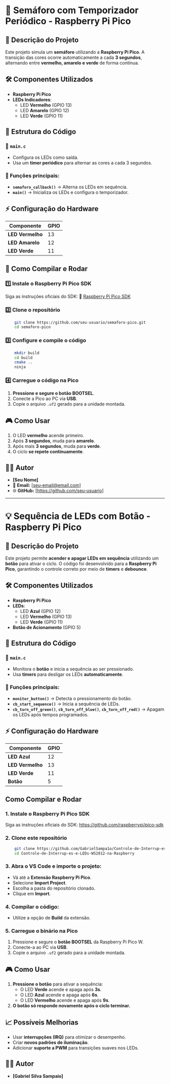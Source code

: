 # 🚦 Semáforo com Temporizador Periódico - Raspberry Pi Pico

## 📌 Descrição do Projeto
Este projeto simula um **semáforo** utilizando a **Raspberry Pi Pico**. A transição das cores ocorre automaticamente a cada **3 segundos**, alternando entre **vermelho, amarelo e verde** de forma contínua.

## 🛠️ Componentes Utilizados
- **Raspberry Pi Pico**
- **LEDs Indicadores**:
  - LED **Vermelho** (GPIO 13)
  - LED **Amarelo** (GPIO 12)
  - LED **Verde** (GPIO 11)

## 📜 Estrutura do Código

### 🔹 `main.c`
- Configura os LEDs como saída.
- Usa um **timer periódico** para alternar as cores a cada 3 segundos.

### 🔹 Funções principais:
- **`semaforo_callback()`** → Alterna os LEDs em sequência.
- **`main()`** → Inicializa os LEDs e configura o temporizador.

## ⚡ Configuração do Hardware

| Componente | GPIO |
|------------|------|
| **LED Vermelho** | 13 |
| **LED Amarelo** | 12 |
| **LED Verde** | 11 |

## 🔌 Como Compilar e Rodar

### **1️⃣ Instale o Raspberry Pi Pico SDK**
Siga as instruções oficiais do SDK:
🔗 [Raspberry Pi Pico SDK](https://github.com/raspberrypi/pico-sdk)

### **2️⃣ Clone o repositório**
```sh
    git clone https://github.com/seu-usuario/semaforo-pico.git
    cd semaforo-pico
```

### **3️⃣ Configure e compile o código**
```sh
    mkdir build
    cd build
    cmake ..
    ninja
```

### **4️⃣ Carregue o código na Pico**
1. **Pressione e segure o botão BOOTSEL**.
2. Conecte a Pico ao PC via **USB**.
3. Copie o arquivo `.uf2` gerado para a unidade montada.

## 🎮 Como Usar
1. O LED **vermelho** acende primeiro.
2. Após **3 segundos**, muda para **amarelo**.
3. Após mais **3 segundos**, muda para **verde**.
4. O ciclo **se repete continuamente**.

## 👨‍💻 Autor
- **[Seu Nome]**
- 📧 **Email:** [seu-email@email.com]
- 🌐 **GitHub:** [https://github.com/seu-usuario]

---

# 💡 Sequência de LEDs com Botão - Raspberry Pi Pico

## 📌 Descrição do Projeto
Este projeto permite **acender e apagar LEDs em sequência** utilizando um **botão** para ativar o ciclo. O código foi desenvolvido para a **Raspberry Pi Pico**, garantindo o controle correto por meio de **timers** e **debounce**.

## 🛠️ Componentes Utilizados
- **Raspberry Pi Pico**
- **LEDs**:
  - LED **Azul** (GPIO 12)
  - LED **Vermelho** (GPIO 13)
  - LED **Verde** (GPIO 11)
- **Botão de Acionamento** (GPIO 5)

## 📜 Estrutura do Código

### 🔹 `main.c`
- Monitora o **botão** e inicia a sequência ao ser pressionado.
- Usa **timers** para desligar os LEDs **automaticamente**.

### 🔹 Funções principais:
- **`monitor_button()`** → Detecta o pressionamento do botão.
- **`cb_start_sequence()`** → Inicia a sequência de LEDs.
- **`cb_turn_off_green()`**, **`cb_turn_off_blue()`**, **`cb_turn_off_red()`** → Apagam os LEDs após tempos programados.

## ⚡ Configuração do Hardware

| Componente | GPIO |
|------------|------|
| **LED Azul** | 12 |
| **LED Vermelho** | 13 |
| **LED Verde** | 11 |
| **Botão** | 5 |


## Como Compilar e Rodar
### **1. Instale o Raspberry Pi Pico SDK**
Siga as instruções oficiais do SDK:
https://github.com/raspberrypi/pico-sdk

### **2. Clone este repositório**
```sh
    git clone https://github.com/GabrielSampa1o/Controle-de-Interrup-es-e-LEDs-WS2812-na-Raspberry-Pi-Pico-W.git
    cd Controle-de-Interrup-es-e-LEDs-WS2812-na-Raspberry
```

### **3. Abra o VS Code** e **importe o projeto**:
   - Vá até a **Extensão Raspberry Pi Pico**.
   - Selecione **Import Project**.
   - Escolha a pasta do repositório clonado.
   - Clique em **Import**.

### **4. Compilar o código**:
   - Utilize a opção de **Build** da extensão.

### **5. Carregue o binário na Pico**
1. Pressione e segure o **botão BOOTSEL** da Raspberry Pi Pico W.
2. Conecte-a ao PC via **USB**.
3. Copie o arquivo `.uf2` gerado para a unidade montada.

## 🎮 Como Usar
1. **Pressione o botão** para ativar a sequência:
   - O LED **Verde** acende e apaga após **3s**.
   - O LED **Azul** acende e apaga após **6s**.
   - O LED **Vermelho** acende e apaga após **9s**.
2. **O botão só responde novamente após o ciclo terminar.**

## 📈 Possíveis Melhorias
- Usar **interrupções (IRQ)** para otimizar o desempenho.
- Criar **novos padrões de iluminação**.
- Adicionar **suporte a PWM** para transições suaves nos LEDs.

## 👨‍💻 Autor
- **[Gabriel Silva Sampaio]**


